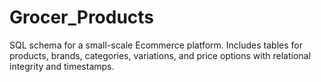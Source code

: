 # Grocer_Products
SQL schema for a small-scale Ecommerce platform. Includes tables for products, brands, categories, variations, and price options with relational integrity and timestamps.
